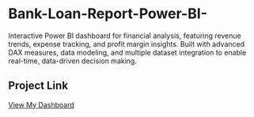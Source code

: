 # Bank-Loan-Report-Power-BI-
Interactive Power BI dashboard for financial analysis, featuring revenue trends, expense tracking, and profit margin insights. Built with advanced DAX measures, data modeling, and multiple dataset integration to enable real-time, data-driven decision making.

## Project Link
[View My Dashboard](https://app.powerbi.com/view?r=eyJrIjoiZjJjNmJhMzItYzBmMi00ZTJlLThlNWYtNTJmZGFmZmM5MTc3IiwidCI6IjA4MWU1NWM5LTE0YTAtNDE5NC04NTY0LWVhYmY4ODczNzk1MyJ9 )
